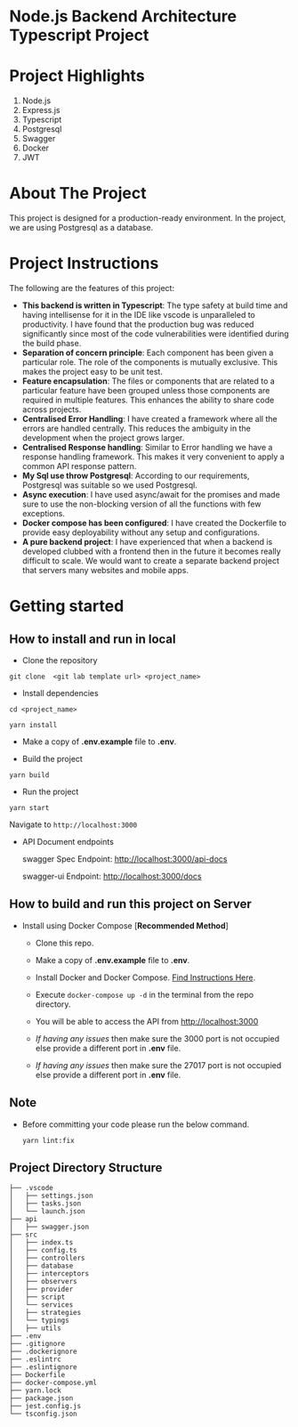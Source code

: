 # Node.js Backend Architecture Typescript Project

# Project Highlights

1. Node.js
2. Express.js
3. Typescript
4. Postgresql
5. Swagger
6. Docker
7. JWT

# About The Project

This project is designed for a production-ready environment. In the project, we are using Postgresql as a database.

# Project Instructions

The following are the features of this project:

* **This backend is written in Typescript**: The type safety at build time and having intellisense for it in the IDE like vscode is unparalleled to productivity. I have found that the production bug was reduced significantly since most of the code vulnerabilities were identified during the build phase.
* **Separation of concern principle**: Each component has been given a particular role. The role of the components is mutually exclusive. This makes the project easy to be unit test.
* **Feature encapsulation**: The files or components that are related to a particular feature have been grouped unless those components are required in multiple features. This enhances the ability to share code across projects.
* **Centralised Error Handling**: I have created a framework where all the errors are handled centrally. This reduces the ambiguity in the development when the project grows larger.
* **Centralised Response handling**: Similar to Error handling we have a response handling framework. This makes it very convenient to apply a common API response pattern.
* **My Sql use throw Postgresql**: According to our requirements, Postgresql was suitable so we used Postgresql.
* **Async execution**: I have used async/await for the promises and made sure to use the non-blocking version of all the functions with few exceptions.
* **Docker compose has been configured**: I have created the Dockerfile to provide easy deployability without any setup and configurations.
* **A pure backend project**: I have experienced that when a backend is developed clubbed with a frontend then in the future it becomes really difficult to scale. We would want to create a separate backend project that servers many websites and mobile apps.

# Getting started

## How to install and run in local

* Clone the repository

```
git clone  <git lab template url> <project_name>
```

- Install dependencies

```
cd <project_name>

yarn install
```

* Make a copy of **.env.example** file to **.env**.

* Build the project

```
yarn build
```

* Run the project

```
yarn start
```

  Navigate to `http://localhost:3000`

* API Document endpoints

  swagger Spec Endpoint: <http://localhost:3000/api-docs>

  swagger-ui  Endpoint: <http://localhost:3000/docs>

## How to build and run this project on Server

* Install using Docker Compose [**Recommended Method**]
  * Clone this repo.
  * Make a copy of **.env.example** file to **.env**.

  * Install Docker and Docker Compose. [Find Instructions Here](https://docs.docker.com/install/).
  * Execute `docker-compose up -d` in the terminal from the repo directory.
  * You will be able to access the API from <http://localhost:3000>
  * *If having any issues* then make sure the 3000 port is not occupied else provide a different port in **.env** file.
  * *If having any issues* then make sure the 27017 port is not occupied else provide a different port in **.env** file.

## Note

* Before committing your code please run the below command.

   ```
   yarn lint:fix
   ```

## Project Directory Structure

 ```
├── .vscode
│   ├── settings.json
│   ├── tasks.json
│   └── launch.json
├── api
│   ├── swagger.json
├── src
│   ├── index.ts
│   ├── config.ts
│   ├── controllers
│   ├── database
│   ├── interceptors
│   ├── observers
│   ├── provider
│   ├── script
│   └── services
│   ├── strategies
│   └── typings
│   ├── utils
├── .env
├── .gitignore
├── .dockerignore
├── .eslintrc
├── .eslintignore
├── Dockerfile
├── docker-compose.yml
├── yarn.lock
├── package.json
├── jest.config.js
└── tsconfig.json
